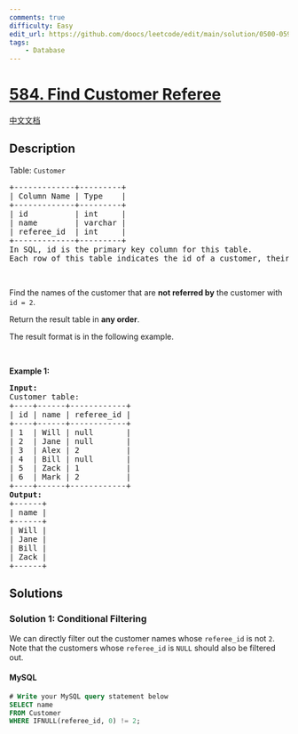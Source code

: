 ```yaml
---
comments: true
difficulty: Easy
edit_url: https://github.com/doocs/leetcode/edit/main/solution/0500-0599/0584.Find%20Customer%20Referee/README_EN.md
tags:
    - Database
---
```


<!-- problem:start -->

# [584. Find Customer Referee](https://leetcode.com/problems/find-customer-referee)

[中文文档](/solution/0500-0599/0584.Find%20Customer%20Referee/README.md)

## Description

<!-- description:start -->

<p>Table: <code>Customer</code></p>

<pre>
+-------------+---------+
| Column Name | Type    |
+-------------+---------+
| id          | int     |
| name        | varchar |
| referee_id  | int     |
+-------------+---------+
In SQL, id is the primary key column for this table.
Each row of this table indicates the id of a customer, their name, and the id of the customer who referred them.
</pre>

<p>&nbsp;</p>

<p>Find the names of the customer that are <strong>not referred by</strong> the customer with <code>id = 2</code>.</p>

<p>Return the result table in <strong>any order</strong>.</p>

<p>The result format is in the following example.</p>

<p>&nbsp;</p>
<p><strong class="example">Example 1:</strong></p>

<pre>
<strong>Input:</strong> 
Customer table:
+----+------+------------+
| id | name | referee_id |
+----+------+------------+
| 1  | Will | null       |
| 2  | Jane | null       |
| 3  | Alex | 2          |
| 4  | Bill | null       |
| 5  | Zack | 1          |
| 6  | Mark | 2          |
+----+------+------------+
<strong>Output:</strong> 
+------+
| name |
+------+
| Will |
| Jane |
| Bill |
| Zack |
+------+
</pre>

<!-- description:end -->

## Solutions

<!-- solution:start -->

### Solution 1: Conditional Filtering

We can directly filter out the customer names whose `referee_id` is not `2`. Note that the customers whose `referee_id` is `NULL` should also be filtered out.

<!-- tabs:start -->

#### MySQL

```sql
# Write your MySQL query statement below
SELECT name
FROM Customer
WHERE IFNULL(referee_id, 0) != 2;
```

<!-- tabs:end -->

<!-- solution:end -->

<!-- problem:end -->
